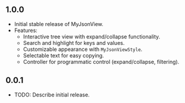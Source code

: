 ## 1.0.0

- Initial stable release of MyJsonView.
- Features:
  - Interactive tree view with expand/collapse functionality.
  - Search and highlight for keys and values.
  - Customizable appearance with `MyJsonViewStyle`.
  - Selectable text for easy copying.
  - Controller for programmatic control (expand/collapse, filtering).

## 0.0.1

* TODO: Describe initial release.
